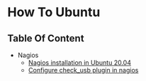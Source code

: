 # How To Ubuntu

## Table Of Content

- Nagios
	- [Nagios installation in Ubuntu 20.04](./nagios/nagios-installation_on_ubuntu-20.04.md)
    - [Configure check_usb plugin in nagios](./nagios/nagios-configuration_of_check_usb.md)
